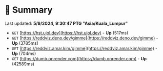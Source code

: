 # 📖 Summary
Last updated: **5/9/2024, 9:30:47 PTG "Asia/Kuala_Lumpur"**

- `GET` [https://hst.ujol.dev](https://hst.ujol.dev) - **Up** (517ms)
- `GET` [https://reddviz.deno.dev/gimme](https://reddviz.deno.dev/gimme) - **Up** (3785ms)
- `GET` [https://reddviz.amar.kim/gimme](https://reddviz.amar.kim/gimme) - **Up** (704ms)
- `GET` [https://dumb.onrender.com](https://dumb.onrender.com) - **Up** (42589ms)
